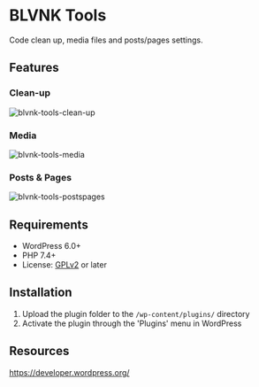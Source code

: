 # BLVNK Tools

Code clean up, media files and posts/pages settings.

## Features


### Clean-up
![blvnk-tools-clean-up](https://github.com/PO21OM-DEV/blvnk-tools/assets/130933706/d455a5b3-5820-4dea-8de6-5421881e838e)

### Media
![blvnk-tools-media](https://github.com/PO21OM-DEV/blvnk-tools/assets/130933706/ff25cedc-7e28-42ed-b826-f2c2d6365e1e)

### Posts & Pages
![blvnk-tools-postspages](https://github.com/PO21OM-DEV/blvnk-tools/assets/130933706/bc659533-3bf0-4579-928a-a2675f5c9c9b)

## Requirements

* WordPress 6.0+
* PHP 7.4+
* License: [GPLv2](https://www.gnu.org/licenses/old-licenses/gpl-2.0.html) or later

## Installation

1. Upload the plugin folder to the `/wp-content/plugins/` directory
2. Activate the plugin through the 'Plugins' menu in WordPress

## Resources

<https://developer.wordpress.org/>
